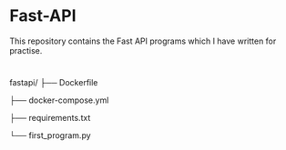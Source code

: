 # Fast-API
This repository contains the Fast API programs which I have written for practise.
#
fastapi/
├── Dockerfile

├── docker-compose.yml

├── requirements.txt

└── first_program.py

        

